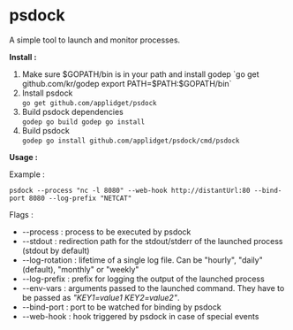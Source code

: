**psdock**
======

A simple tool to launch and monitor processes.

**Install :**

1) Make sure $GOPATH/bin is in your path and install godep  
`go get github.com/kr/godep
export PATH=$PATH:$GOPATH/bin`  
2) Install psdock  
`go get github.com/applidget/psdock`  
3) Build psdock dependencies  
`godep go build
godep go install`  
4) Build psdock  
`godep go install github.com/applidget/psdock/cmd/psdock`

**Usage :**

Example :

  `psdock --process "nc -l 8080" --web-hook http://distantUrl:80 --bind-port 8080 --log-prefix "NETCAT"`

Flags :
  * --process : process to be executed by psdock  
  * --stdout : redirection path for the stdout/stderr of the launched process (stdout by default)  
  * --log-rotation : lifetime of a single log file. Can be "hourly", "daily" (default), "monthly" or "weekly"  
  * --log-prefix : prefix for logging the output of the launched process  
  * --env-vars : arguments passed to the launched command. They have to be passed as *"KEY1=value1 KEY2=value2"*.  
  * --bind-port : port to be watched for binding by psdock  
  * --web-hook : hook triggered by psdock in case of special events  

